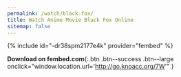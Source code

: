 ```yaml
---
permalink: /watch/black-fox/
title: Watch Anime Movie Black Fox Online
sitemap: false
---
```


{% include id="-dr38spm2177e4k" provider="fembed" %}

**Download on fembed.com**{:.btn .btn--success .btn--large onclick="window.location.url='http://go.knoacc.org/7W'" }
